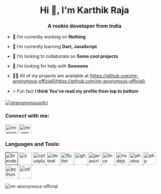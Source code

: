 <h1 align="center">Hi 👋, I'm Karthik Raja</h1>  
<h3 align="center">A rookie developer from India</h3>  
  
- 🔭 I’m currently working on **Nothing**  
  
- 🌱 I’m currently learning **Dart, JavaScript**  
  
- 👯 I’m looking to collaborate on **Some cool projects**  
  
- 🤝 I’m looking for help with **Someone**  
  
- 👨‍💻 All of my projects are available at [https://github.com/mr-anonymous-official](https://github.com/mr-anonymous-official)  
  
- ⚡ Fun fact **I think You've read my profile from top to bottom**  

<p align="left"> <a href="https://twitter.com/mranonymousofcl" target="blank"><img src="https://img.shields.io/twitter/follow/mranonymousofcl?logo=twitter&style=for-the-badge" alt="mranonymousofcl" /></a> </p>  
  
<p align="left">  
<h3 align="left">Connect with me:</h3>  
<a href="https://twitter.com/mranonymousofcl" target="blank"><img align="center" src="https://cdn.jsdelivr.net/npm/simple-icons@3.0.1/icons/twitter.svg" alt="mranonymousofcl" height="30" width="40" /></a>  
<a href="https://instagram.com/mr.anonymous_official" target="blank"><img align="center" src="https://cdn.jsdelivr.net/npm/simple-icons@3.0.1/icons/instagram.svg" alt="mr.anonymous_official" height="30" width="40" /></a>  
</p>  
  
<h3 align="left">Languages and Tools:</h3>  
<p align="left"> <a href="" target="_blank"> <img src="https://download.blender.org/branding/community/blender_community_badge_white.svg" alt="blender" width="40" height="40"/> </a> <a href="https://www.cprogramming.com/" target="_blank"> <img src="https://devicons.github.io/devicon/devicon.git/icons/c/c-original.svg" alt="c" width="40" height="40"/> </a> <a href="https://www.w3schools.com/cpp/" target="_blank"> <img src="https://devicons.github.io/devicon/devicon.git/icons/cplusplus/cplusplus-original.svg" alt="cplusplus" width="40" height="40"/> </a> <a href="https://dotnet.microsoft.com/" target="_blank"> <img src="https://devicons.github.io/devicon/devicon.git/icons/dot-net/dot-net-original-wordmark.svg" alt="dotnet" width="40" height="40"/> </a>  <a href="https://flutter.dev" target="_blank"> <img src="https://www.vectorlogo.zone/logos/flutterio/flutterio-icon.svg" alt="flutter" width="40" height="40"/> </a> <a href="https://git-scm.com/" target="_blank"> <img src="https://www.vectorlogo.zone/logos/git-scm/git-scm-icon.svg" alt="git" width="40" height="40"/> </a> <a href="https://developer.mozilla.org/en-US/docs/Web/JavaScript" target="_blank"> <img src="https://devicons.github.io/devicon/devicon.git/icons/javascript/javascript-original.svg" alt="javascript" width="40" height="40"/> </a> <a href="https://www.linux.org/" target="_blank"> <img src="https://devicons.github.io/devicon/devicon.git/icons/linux/linux-original.svg" alt="linux" width="40" height="40"/> </a> <a href="https://nodejs.org" target="_blank"> <img src="https://devicons.github.io/devicon/devicon.git/icons/nodejs/nodejs-original-wordmark.svg" alt="nodejs" width="40" height="40"/> </a> <a href="https://www.photoshop.com/en" target="_blank"> <img src="https://devicons.github.io/devicon/devicon.git/icons/photoshop/photoshop-plain.svg" alt="photoshop" width="40" height="40"/> </a> <a href="https://www.php.net" target="_blank"> <img src="https://devicons.github.io/devicon/devicon.git/icons/php/php-original.svg" alt="php" width="40" height="40"/> </a> <a href="https://www.python.org" target="_blank"> <img src="https://devicons.github.io/devicon/devicon.git/icons/python/python-original.svg" alt="python" width="40" height="40"/> </a> <a href="https://www.adobe.com/products/xd.html" target="_blank"> <img src="https://cdn.worldvectorlogo.com/logos/adobe-xd.svg" alt="xd" width="40" height="40"/> </a> </p>  
  
<p><img align="left" src="https://github-readme-stats.vercel.app/api/top-langs/?username=mr-anonymous-official&layout=compact" alt="mr-anonymous-official" /></p>  

